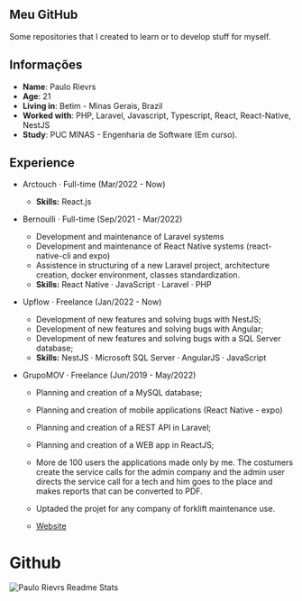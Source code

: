 ## Meu GitHub

Some repositories that I created to learn or to develop stuff for myself.

## Informações

* **Name**: Paulo Rievrs
* **Age**: 21
* **Living in**: Betim - Minas Gerais, Brazil
* **Worked with**: PHP, Laravel, Javascript, Typescript, React, React-Native, NestJS
* **Study**: PUC MINAS - Engenharia de Software (Em curso).

 ## Experience
 
* Arctouch · Full-time (Mar/2022 - Now)
  + **Skills:** React.js
 
* Bernoulli · Full-time (Sep/2021 - Mar/2022)
  + Development and maintenance of Laravel systems
  + Development and maintenance of React Native systems (react-native-cli and expo)
  + Assistence in structuring of a new Laravel project, architecture creation, docker environment, classes standardization.
  + **Skills:** React Native · JavaScript · Laravel · PHP
  
* Upflow · Freelance (Jan/2022 - Now)
  + Development of new features and solving bugs with NestJS;
  + Development of new features and solving bugs with Angular;
  + Development of new features and solving bugs with a SQL Server database;
  + **Skills:** NestJS · Microsoft SQL Server · AngularJS · JavaScript

 
* GrupoMOV · Freelance (Jun/2019 - May/2022)
  + Planning and creation of a MySQL database;
  + Planning and creation of mobile applications (React Native - expo)
  + Planning and creation of a REST API in Laravel;
  + Planning and creation of a WEB app in ReactJS;

  + More de 100 users the applications made only by me. The costumers create the service calls for the admin company and the admin user directs the service call for a tech and him goes to the place and makes reports that can be converted to PDF.

  + Uptaded the projet for any company of forklift maintenance use.

  + [Website](https://chamados.grupomov.com.br)
  

# Github
<div style="display: flex; justify-content: space-between; align-items center;">
    <img align= "center" src="https://github-readme-stats.vercel.app/api?username=paulorievrs&show_icons=true&theme=radical" alt="Paulo Rievrs Readme Stats" />
</div>
